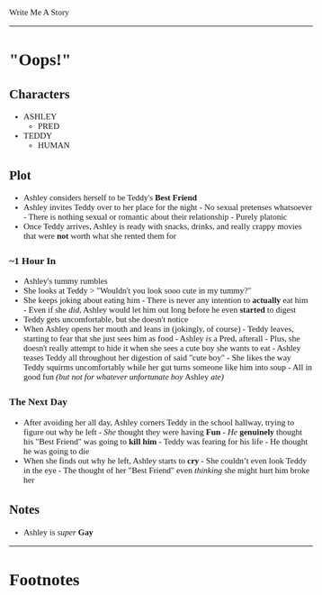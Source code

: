 <Style>
    Body {
        Font-size: 15px;
        Font-family: Verdana;
    };
</Style>

Write Me A Story
****************
"Oops!"
=======

Characters
----------
- ASHLEY
    - PRED
- TEDDY
    - HUMAN

Plot
----
- Ashley considers herself to be Teddy's __Best Friend__
- Ashley invites Teddy over to her place for the night
        - No sexual pretenses whatsoever
                - There is nothing sexual or romantic about their relationship
                        - Purely platonic
- Once Teddy arrives, Ashley is ready with snacks, drinks, and really crappy movies that were __not__ worth what she rented them for
### ~1 Hour In
- Ashley's tummy rumbles
- She looks at Teddy
        > "Wouldn't you look sooo cute in my tummy?"
- She keeps joking about eating him
        - There is never any intention to __actually__ eat him
                - Even if she _did_, Ashley would let him out long before he even __started__ to digest
- Teddy gets uncomfortable, but she doesn't notice
- When Ashley opens her mouth and leans in (jokingly, of course)
        - Teddy leaves, starting to fear that she just sees him as food
                - Ashley _is_ a Pred, afterall
                        - Plus, she doesn't really attempt to hide it when she sees a cute boy she wants to eat
                                - Ashley teases Teddy all throughout her digestion of said "cute boy"
                                        - She likes the way Teddy squirms uncomfortably while her gut turns someone like him into soup
                                                - All in good fun _(but not for whatever unfortunate boy_ Ashley _ate)_
### The Next Day
- After avoiding her all day, Ashley corners Teddy in the school hallway, trying to figure out why he left
        - _She_ thought they were having __Fun__
        - _He_ __genuinely__ thought his "Best Friend" was going to __kill him__
                - Teddy was fearing for his life
                - He thought he was going to die
- When she finds out why he left, Ashley starts to __cry__
        - She couldn’t even look Teddy in the eye
                - The thought of her "Best Friend" even _thinking_ she might hurt him broke her

Notes
-----
- Ashley is _super_ __Gay__
***
# Footnotes